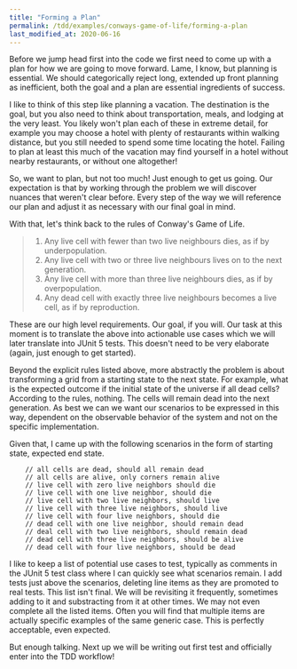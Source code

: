 ```yaml
---
title: "Forming a Plan"
permalink: /tdd/examples/conways-game-of-life/forming-a-plan
last_modified_at: 2020-06-16
---
```

Before we jump head first into the code we first need to come up with a plan for how we are going to move forward. 
Lame, I know, but planning is essential. We should categorically reject long, extended up front planning as inefficient, 
both the goal and a plan are essential ingredients of success.

I like to think of this step like planning a vacation. The
destination is the goal, but you also need to think about
transportation, meals, and lodging at the very least. You likely 
won't plan each of these in extreme detail, for example you may
choose a hotel with plenty of restaurants within walking distance,
but you still needed to spend some time locating the hotel. Failing
to plan at least this much of the vacation may find yourself in a
hotel without nearby restaurants, or without one altogether!

So, we want to plan, but not too much! Just enough to get us going.
Our expectation is that by working through the problem we will
discover nuances that weren't clear before. Every step of the way
we will reference our plan and adjust it as necessary with our 
final goal in mind.

With that, let's think back to the rules of Conway's Game of Life.
> 1. Any live cell with fewer than two live neighbours dies, as if by underpopulation.
> 2. Any live cell with two or three live neighbours lives on to the next generation.
> 3. Any live cell with more than three live neighbours dies, as if by overpopulation.
> 4. Any dead cell with exactly three live neighbours becomes a live cell, as if by reproduction.

These are our high level requirements. Our goal, if you will. Our
task at this moment is to translate the above into actionable
use cases which we will later translate into JUnit 5 tests. This
doesn't need to be very elaborate (again, just enough to get started).

Beyond the explicit rules listed above, more abstractly the problem is about transforming a grid from a starting state
to the next state. For example, what is the expected outcome if the initial state of the universe if all dead cells? 
According to the rules, nothing. The cells will remain dead into the next generation. As best we can we want our 
scenarios to be expressed in this way, dependent on the observable behavior of the system and not on the specific
implementation.

Given that, I came up with the following scenarios in the form of starting state, expected end state.

```
    // all cells are dead, should all remain dead
    // all cells are alive, only corners remain alive
    // live cell with zero live neighbors should die
    // live cell with one live neighbor, should die
    // live cell with two live neighbors, should live
    // live cell with three live neighbors, should live
    // live cell with four live neighbors, should die
    // dead cell with one live neighbor, should remain dead
    // deal cell with two live neighbors, should remain dead
    // dead cell with three live neighbors, should be alive
    // dead cell with four live neighbors, should be dead
```
I like to keep a list of potential use cases to test, typically as comments in the JUnit 5 test class where I can 
quickly see what scenarios remain. I add tests just above the scenarios, deleting line items as they are promoted to
real tests. This list isn't final. We will be revisiting it frequently, sometimes adding to it and substracting from it
at other times. We may not even complete all the listed items. Often you will find that multiple items are actually
specific examples of the same generic case. This is perfectly acceptable, even expected.

But enough talking. Next up we will be writing out first test and officially enter into the TDD workflow!

